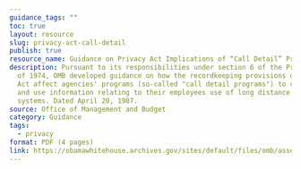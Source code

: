 ```yaml
---
guidance_tags: ""
toc: true
layout: resource
slug: privacy-act-call-detail
publish: true
resource_name: Guidance on Privacy Act Implications of “Call Detail” Programs
description: Pursuant to its responsibilities under section 6 of the Privacy Act
  of 1974, OMB developed guidance on how the recordkeeping provisions of that
  Act affect agencies' programs (so-called "call detail programs") to collect
  and use information relating to their employees use of long distance telephone
  systems. Dated April 20, 1987.
source: Office of Management and Budget
category: Guidance
tags:
  - privacy
format: PDF (4 pages)
link: https://obamawhitehouse.archives.gov/sites/default/files/omb/assets/omb/inforeg/guidance_privacy_act.pdf
---
```

